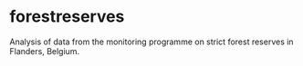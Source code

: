 # forestreserves
Analysis of data from the monitoring programme on strict forest reserves in Flanders, Belgium.
